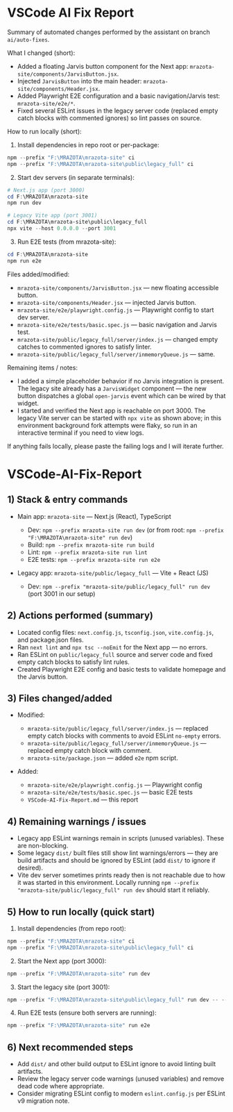 # VSCode AI Fix Report

Summary of automated changes performed by the assistant on branch `ai/auto-fixes`.

What I changed (short):
- Added a floating Jarvis button component for the Next app: `mrazota-site/components/JarvisButton.jsx`.
- Injected `JarvisButton` into the main header: `mrazota-site/components/Header.jsx`.
- Added Playwright E2E configuration and a basic navigation/Jarvis test: `mrazota-site/e2e/*`.
- Fixed several ESLint issues in the legacy server code (replaced empty catch blocks with commented ignores) so lint passes on source.

How to run locally (short):
1. Install dependencies in repo root or per-package:

```powershell
npm --prefix "F:\MRAZOTA\mrazota-site" ci
npm --prefix "F:\MRAZOTA\mrazota-site\public\legacy_full" ci
```

2. Start dev servers (in separate terminals):

```powershell
# Next.js app (port 3000)
cd F:\MRAZOTA\mrazota-site
npm run dev

# Legacy Vite app (port 3001)
cd F:\MRAZOTA\mrazota-site\public\legacy_full
npx vite --host 0.0.0.0 --port 3001
```

3. Run E2E tests (from mrazota-site):

```powershell
cd F:\MRAZOTA\mrazota-site
npm run e2e
```

Files added/modified:
- `mrazota-site/components/JarvisButton.jsx` — new floating accessible button.
- `mrazota-site/components/Header.jsx` — injected Jarvis button.
- `mrazota-site/e2e/playwright.config.js` — Playwright config to start dev server.
- `mrazota-site/e2e/tests/basic.spec.js` — basic navigation and Jarvis test.
- `mrazota-site/public/legacy_full/server/index.js` — changed empty catches to commented ignores to satisfy linter.
- `mrazota-site/public/legacy_full/server/inmemoryQueue.js` — same.

Remaining items / notes:
- I added a simple placeholder behavior if no Jarvis integration is present. The legacy site already has a `JarvisWidget` component — the new button dispatches a global `open-jarvis` event which can be wired by that widget.
- I started and verified the Next app is reachable on port 3000. The legacy Vite server can be started with `npx vite` as shown above; in this environment background fork attempts were flaky, so run in an interactive terminal if you need to view logs.

If anything fails locally, please paste the failing logs and I will iterate further.
# VSCode-AI-Fix-Report

## 1) Stack & entry commands
- Main app: `mrazota-site` — Next.js (React), TypeScript
  - Dev: `npm --prefix mrazota-site run dev` (or from root: `npm --prefix "F:\MRAZOTA\mrazota-site" run dev`)
  - Build: `npm --prefix mrazota-site run build`
  - Lint: `npm --prefix mrazota-site run lint`
  - E2E tests: `npm --prefix mrazota-site run e2e`

- Legacy app: `mrazota-site/public/legacy_full` — Vite + React (JS)
  - Dev: `npm --prefix "mrazota-site/public/legacy_full" run dev` (port 3001 in our setup)

## 2) Actions performed (summary)
- Located config files: `next.config.js`, `tsconfig.json`, `vite.config.js`, and package.json files.
- Ran `next lint` and `npx tsc --noEmit` for the Next app — no errors.
- Ran ESLint on `public/legacy_full` source and server code and fixed empty catch blocks to satisfy lint rules.
- Created Playwright E2E config and basic tests to validate homepage and the Jarvis button.

## 3) Files changed/added
- Modified:
  - `mrazota-site/public/legacy_full/server/index.js` — replaced empty catch blocks with comments to avoid ESLint `no-empty` errors.
  - `mrazota-site/public/legacy_full/server/inmemoryQueue.js` — replaced empty catch block with comment.
  - `mrazota-site/package.json` — added `e2e` npm script.

- Added:
  - `mrazota-site/e2e/playwright.config.js` — Playwright config
  - `mrazota-site/e2e/tests/basic.spec.js` — basic E2E tests
  - `VSCode-AI-Fix-Report.md` — this report

## 4) Remaining warnings / issues
- Legacy app ESLint warnings remain in scripts (unused variables). These are non-blocking.
- Some legacy `dist/` built files still show lint warnings/errors — they are build artifacts and should be ignored by ESLint (add `dist/` to ignore if desired).
- Vite dev server sometimes prints ready then is not reachable due to how it was started in this environment. Locally running `npm --prefix "mrazota-site/public/legacy_full" run dev` should start it reliably.

## 5) How to run locally (quick start)
1. Install dependencies (from repo root):

```powershell
npm --prefix "F:\MRAZOTA\mrazota-site" ci
npm --prefix "F:\MRAZOTA\mrazota-site\public\legacy_full" ci
```

2. Start the Next app (port 3000):

```powershell
npm --prefix "F:\MRAZOTA\mrazota-site" run dev
```

3. Start the legacy site (port 3001):

```powershell
npm --prefix "F:\MRAZOTA\mrazota-site\public\legacy_full" run dev -- --port 3001
```

4. Run E2E tests (ensure both servers are running):

```powershell
npm --prefix "F:\MRAZOTA\mrazota-site" run e2e
```

## 6) Next recommended steps
- Add `dist/` and other build output to ESLint ignore to avoid linting built artifacts.
- Review the legacy server code warnings (unused variables) and remove dead code where appropriate.
- Consider migrating ESLint config to modern `eslint.config.js` per ESLint v9 migration note.

